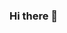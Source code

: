 ### Hi there 👋

<!--
**viniciusgcp/viniciusgcp** is a ✨ _special_ ✨ repository because its `README.md` (this file) appears on your GitHub profile.

My name Vinicius Pereira, I'm from Brazil
Studying for **web developer**
